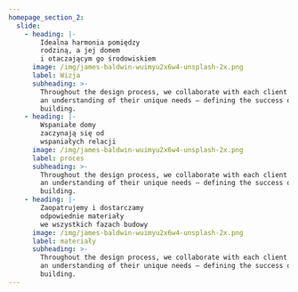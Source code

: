 ```yaml
---
homepage_section_2:
  slide:
    - heading: |-
        Idealna harmonia pomiędzy 
        rodziną, a jej domem
        i otaczającym go środowiskiem
      image: /img/james-baldwin-wuimyu2x6w4-unsplash-2x.png
      label: Wizja
      subheading: >-
        Throughout the design process, we collaborate with each client to gain
        an understanding of their unique needs – defining the success of each
        building.
    - heading: |-
        Wspaniałe domy
        zaczynają się od 
        wspaniałych relacji
      image: /img/james-baldwin-wuimyu2x6w4-unsplash-2x.png
      label: proces
      subheading: >-
        Throughout the design process, we collaborate with each client to gain
        an understanding of their unique needs – defining the success of each
        building.
    - heading: |-
        Zaopatrujemy i dostarczamy
        odpowiednie materiały
        we wszystkich fazach budowy
      image: /img/james-baldwin-wuimyu2x6w4-unsplash-2x.png
      label: materiały
      subheading: >-
        Throughout the design process, we collaborate with each client to gain
        an understanding of their unique needs – defining the success of each
        building.
---
```


